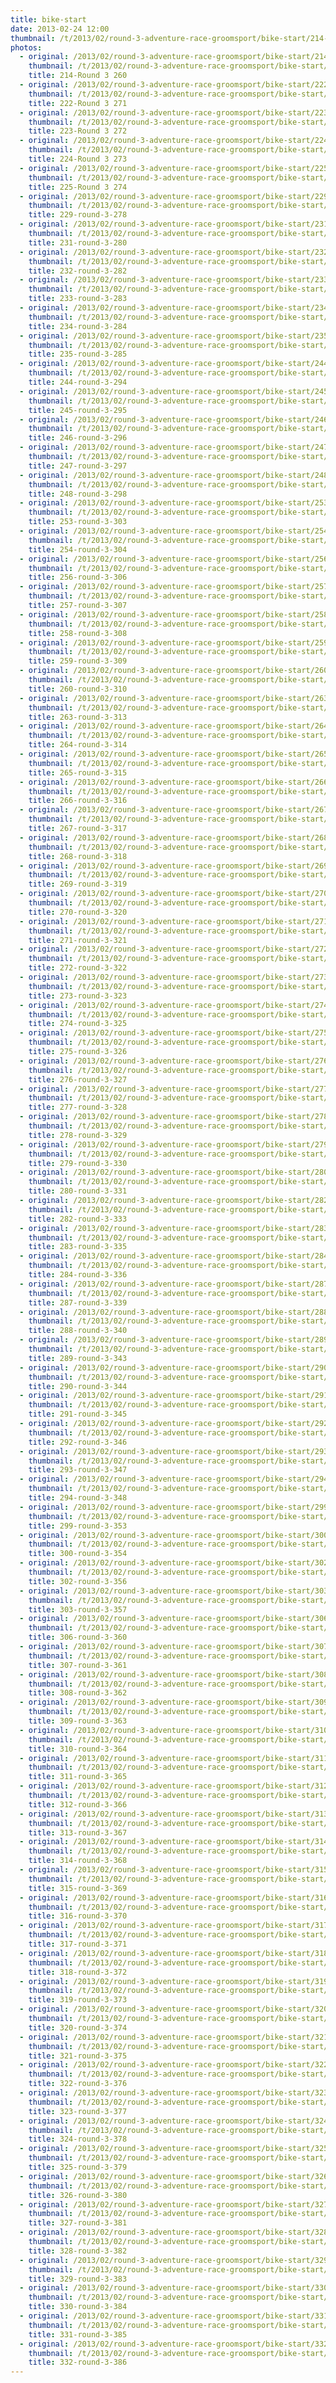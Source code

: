```yaml
---
title: bike-start
date: 2013-02-24 12:00
thumbnail: /t/2013/02/round-3-adventure-race-groomsport/bike-start/214-round-3-260.jpg
photos:
  - original: /2013/02/round-3-adventure-race-groomsport/bike-start/214-round-3-260.jpg
    thumbnail: /t/2013/02/round-3-adventure-race-groomsport/bike-start/214-round-3-260.jpg
    title: 214-Round 3 260
  - original: /2013/02/round-3-adventure-race-groomsport/bike-start/222-round-3-271.jpg
    thumbnail: /t/2013/02/round-3-adventure-race-groomsport/bike-start/222-round-3-271.jpg
    title: 222-Round 3 271
  - original: /2013/02/round-3-adventure-race-groomsport/bike-start/223-round-3-272.jpg
    thumbnail: /t/2013/02/round-3-adventure-race-groomsport/bike-start/223-round-3-272.jpg
    title: 223-Round 3 272
  - original: /2013/02/round-3-adventure-race-groomsport/bike-start/224-round-3-273.jpg
    thumbnail: /t/2013/02/round-3-adventure-race-groomsport/bike-start/224-round-3-273.jpg
    title: 224-Round 3 273
  - original: /2013/02/round-3-adventure-race-groomsport/bike-start/225-round-3-274.jpg
    thumbnail: /t/2013/02/round-3-adventure-race-groomsport/bike-start/225-round-3-274.jpg
    title: 225-Round 3 274
  - original: /2013/02/round-3-adventure-race-groomsport/bike-start/229-round-3-278.jpg
    thumbnail: /t/2013/02/round-3-adventure-race-groomsport/bike-start/229-round-3-278.jpg
    title: 229-round-3-278
  - original: /2013/02/round-3-adventure-race-groomsport/bike-start/231-round-3-280.jpg
    thumbnail: /t/2013/02/round-3-adventure-race-groomsport/bike-start/231-round-3-280.jpg
    title: 231-round-3-280
  - original: /2013/02/round-3-adventure-race-groomsport/bike-start/232-round-3-282.jpg
    thumbnail: /t/2013/02/round-3-adventure-race-groomsport/bike-start/232-round-3-282.jpg
    title: 232-round-3-282
  - original: /2013/02/round-3-adventure-race-groomsport/bike-start/233-round-3-283.jpg
    thumbnail: /t/2013/02/round-3-adventure-race-groomsport/bike-start/233-round-3-283.jpg
    title: 233-round-3-283
  - original: /2013/02/round-3-adventure-race-groomsport/bike-start/234-round-3-284.jpg
    thumbnail: /t/2013/02/round-3-adventure-race-groomsport/bike-start/234-round-3-284.jpg
    title: 234-round-3-284
  - original: /2013/02/round-3-adventure-race-groomsport/bike-start/235-round-3-285.jpg
    thumbnail: /t/2013/02/round-3-adventure-race-groomsport/bike-start/235-round-3-285.jpg
    title: 235-round-3-285
  - original: /2013/02/round-3-adventure-race-groomsport/bike-start/244-round-3-294.jpg
    thumbnail: /t/2013/02/round-3-adventure-race-groomsport/bike-start/244-round-3-294.jpg
    title: 244-round-3-294
  - original: /2013/02/round-3-adventure-race-groomsport/bike-start/245-round-3-295.jpg
    thumbnail: /t/2013/02/round-3-adventure-race-groomsport/bike-start/245-round-3-295.jpg
    title: 245-round-3-295
  - original: /2013/02/round-3-adventure-race-groomsport/bike-start/246-round-3-296.jpg
    thumbnail: /t/2013/02/round-3-adventure-race-groomsport/bike-start/246-round-3-296.jpg
    title: 246-round-3-296
  - original: /2013/02/round-3-adventure-race-groomsport/bike-start/247-round-3-297.jpg
    thumbnail: /t/2013/02/round-3-adventure-race-groomsport/bike-start/247-round-3-297.jpg
    title: 247-round-3-297
  - original: /2013/02/round-3-adventure-race-groomsport/bike-start/248-round-3-298.jpg
    thumbnail: /t/2013/02/round-3-adventure-race-groomsport/bike-start/248-round-3-298.jpg
    title: 248-round-3-298
  - original: /2013/02/round-3-adventure-race-groomsport/bike-start/253-round-3-303.jpg
    thumbnail: /t/2013/02/round-3-adventure-race-groomsport/bike-start/253-round-3-303.jpg
    title: 253-round-3-303
  - original: /2013/02/round-3-adventure-race-groomsport/bike-start/254-round-3-304.jpg
    thumbnail: /t/2013/02/round-3-adventure-race-groomsport/bike-start/254-round-3-304.jpg
    title: 254-round-3-304
  - original: /2013/02/round-3-adventure-race-groomsport/bike-start/256-round-3-306.jpg
    thumbnail: /t/2013/02/round-3-adventure-race-groomsport/bike-start/256-round-3-306.jpg
    title: 256-round-3-306
  - original: /2013/02/round-3-adventure-race-groomsport/bike-start/257-round-3-307.jpg
    thumbnail: /t/2013/02/round-3-adventure-race-groomsport/bike-start/257-round-3-307.jpg
    title: 257-round-3-307
  - original: /2013/02/round-3-adventure-race-groomsport/bike-start/258-round-3-308.jpg
    thumbnail: /t/2013/02/round-3-adventure-race-groomsport/bike-start/258-round-3-308.jpg
    title: 258-round-3-308
  - original: /2013/02/round-3-adventure-race-groomsport/bike-start/259-round-3-309.jpg
    thumbnail: /t/2013/02/round-3-adventure-race-groomsport/bike-start/259-round-3-309.jpg
    title: 259-round-3-309
  - original: /2013/02/round-3-adventure-race-groomsport/bike-start/260-round-3-310.jpg
    thumbnail: /t/2013/02/round-3-adventure-race-groomsport/bike-start/260-round-3-310.jpg
    title: 260-round-3-310
  - original: /2013/02/round-3-adventure-race-groomsport/bike-start/263-round-3-313.jpg
    thumbnail: /t/2013/02/round-3-adventure-race-groomsport/bike-start/263-round-3-313.jpg
    title: 263-round-3-313
  - original: /2013/02/round-3-adventure-race-groomsport/bike-start/264-round-3-314.jpg
    thumbnail: /t/2013/02/round-3-adventure-race-groomsport/bike-start/264-round-3-314.jpg
    title: 264-round-3-314
  - original: /2013/02/round-3-adventure-race-groomsport/bike-start/265-round-3-315.jpg
    thumbnail: /t/2013/02/round-3-adventure-race-groomsport/bike-start/265-round-3-315.jpg
    title: 265-round-3-315
  - original: /2013/02/round-3-adventure-race-groomsport/bike-start/266-round-3-316.jpg
    thumbnail: /t/2013/02/round-3-adventure-race-groomsport/bike-start/266-round-3-316.jpg
    title: 266-round-3-316
  - original: /2013/02/round-3-adventure-race-groomsport/bike-start/267-round-3-317.jpg
    thumbnail: /t/2013/02/round-3-adventure-race-groomsport/bike-start/267-round-3-317.jpg
    title: 267-round-3-317
  - original: /2013/02/round-3-adventure-race-groomsport/bike-start/268-round-3-318.jpg
    thumbnail: /t/2013/02/round-3-adventure-race-groomsport/bike-start/268-round-3-318.jpg
    title: 268-round-3-318
  - original: /2013/02/round-3-adventure-race-groomsport/bike-start/269-round-3-319.jpg
    thumbnail: /t/2013/02/round-3-adventure-race-groomsport/bike-start/269-round-3-319.jpg
    title: 269-round-3-319
  - original: /2013/02/round-3-adventure-race-groomsport/bike-start/270-round-3-320.jpg
    thumbnail: /t/2013/02/round-3-adventure-race-groomsport/bike-start/270-round-3-320.jpg
    title: 270-round-3-320
  - original: /2013/02/round-3-adventure-race-groomsport/bike-start/271-round-3-321.jpg
    thumbnail: /t/2013/02/round-3-adventure-race-groomsport/bike-start/271-round-3-321.jpg
    title: 271-round-3-321
  - original: /2013/02/round-3-adventure-race-groomsport/bike-start/272-round-3-322.jpg
    thumbnail: /t/2013/02/round-3-adventure-race-groomsport/bike-start/272-round-3-322.jpg
    title: 272-round-3-322
  - original: /2013/02/round-3-adventure-race-groomsport/bike-start/273-round-3-323.jpg
    thumbnail: /t/2013/02/round-3-adventure-race-groomsport/bike-start/273-round-3-323.jpg
    title: 273-round-3-323
  - original: /2013/02/round-3-adventure-race-groomsport/bike-start/274-round-3-325.jpg
    thumbnail: /t/2013/02/round-3-adventure-race-groomsport/bike-start/274-round-3-325.jpg
    title: 274-round-3-325
  - original: /2013/02/round-3-adventure-race-groomsport/bike-start/275-round-3-326.jpg
    thumbnail: /t/2013/02/round-3-adventure-race-groomsport/bike-start/275-round-3-326.jpg
    title: 275-round-3-326
  - original: /2013/02/round-3-adventure-race-groomsport/bike-start/276-round-3-327.jpg
    thumbnail: /t/2013/02/round-3-adventure-race-groomsport/bike-start/276-round-3-327.jpg
    title: 276-round-3-327
  - original: /2013/02/round-3-adventure-race-groomsport/bike-start/277-round-3-328.jpg
    thumbnail: /t/2013/02/round-3-adventure-race-groomsport/bike-start/277-round-3-328.jpg
    title: 277-round-3-328
  - original: /2013/02/round-3-adventure-race-groomsport/bike-start/278-round-3-329.jpg
    thumbnail: /t/2013/02/round-3-adventure-race-groomsport/bike-start/278-round-3-329.jpg
    title: 278-round-3-329
  - original: /2013/02/round-3-adventure-race-groomsport/bike-start/279-round-3-330.jpg
    thumbnail: /t/2013/02/round-3-adventure-race-groomsport/bike-start/279-round-3-330.jpg
    title: 279-round-3-330
  - original: /2013/02/round-3-adventure-race-groomsport/bike-start/280-round-3-331.jpg
    thumbnail: /t/2013/02/round-3-adventure-race-groomsport/bike-start/280-round-3-331.jpg
    title: 280-round-3-331
  - original: /2013/02/round-3-adventure-race-groomsport/bike-start/282-round-3-333.jpg
    thumbnail: /t/2013/02/round-3-adventure-race-groomsport/bike-start/282-round-3-333.jpg
    title: 282-round-3-333
  - original: /2013/02/round-3-adventure-race-groomsport/bike-start/283-round-3-335.jpg
    thumbnail: /t/2013/02/round-3-adventure-race-groomsport/bike-start/283-round-3-335.jpg
    title: 283-round-3-335
  - original: /2013/02/round-3-adventure-race-groomsport/bike-start/284-round-3-336.jpg
    thumbnail: /t/2013/02/round-3-adventure-race-groomsport/bike-start/284-round-3-336.jpg
    title: 284-round-3-336
  - original: /2013/02/round-3-adventure-race-groomsport/bike-start/287-round-3-339.jpg
    thumbnail: /t/2013/02/round-3-adventure-race-groomsport/bike-start/287-round-3-339.jpg
    title: 287-round-3-339
  - original: /2013/02/round-3-adventure-race-groomsport/bike-start/288-round-3-340.jpg
    thumbnail: /t/2013/02/round-3-adventure-race-groomsport/bike-start/288-round-3-340.jpg
    title: 288-round-3-340
  - original: /2013/02/round-3-adventure-race-groomsport/bike-start/289-round-3-343.jpg
    thumbnail: /t/2013/02/round-3-adventure-race-groomsport/bike-start/289-round-3-343.jpg
    title: 289-round-3-343
  - original: /2013/02/round-3-adventure-race-groomsport/bike-start/290-round-3-344.jpg
    thumbnail: /t/2013/02/round-3-adventure-race-groomsport/bike-start/290-round-3-344.jpg
    title: 290-round-3-344
  - original: /2013/02/round-3-adventure-race-groomsport/bike-start/291-round-3-345.jpg
    thumbnail: /t/2013/02/round-3-adventure-race-groomsport/bike-start/291-round-3-345.jpg
    title: 291-round-3-345
  - original: /2013/02/round-3-adventure-race-groomsport/bike-start/292-round-3-346.jpg
    thumbnail: /t/2013/02/round-3-adventure-race-groomsport/bike-start/292-round-3-346.jpg
    title: 292-round-3-346
  - original: /2013/02/round-3-adventure-race-groomsport/bike-start/293-round-3-347.jpg
    thumbnail: /t/2013/02/round-3-adventure-race-groomsport/bike-start/293-round-3-347.jpg
    title: 293-round-3-347
  - original: /2013/02/round-3-adventure-race-groomsport/bike-start/294-round-3-348.jpg
    thumbnail: /t/2013/02/round-3-adventure-race-groomsport/bike-start/294-round-3-348.jpg
    title: 294-round-3-348
  - original: /2013/02/round-3-adventure-race-groomsport/bike-start/299-round-3-353.jpg
    thumbnail: /t/2013/02/round-3-adventure-race-groomsport/bike-start/299-round-3-353.jpg
    title: 299-round-3-353
  - original: /2013/02/round-3-adventure-race-groomsport/bike-start/300-round-3-354.jpg
    thumbnail: /t/2013/02/round-3-adventure-race-groomsport/bike-start/300-round-3-354.jpg
    title: 300-round-3-354
  - original: /2013/02/round-3-adventure-race-groomsport/bike-start/302-round-3-356.jpg
    thumbnail: /t/2013/02/round-3-adventure-race-groomsport/bike-start/302-round-3-356.jpg
    title: 302-round-3-356
  - original: /2013/02/round-3-adventure-race-groomsport/bike-start/303-round-3-357.jpg
    thumbnail: /t/2013/02/round-3-adventure-race-groomsport/bike-start/303-round-3-357.jpg
    title: 303-round-3-357
  - original: /2013/02/round-3-adventure-race-groomsport/bike-start/306-round-3-360.jpg
    thumbnail: /t/2013/02/round-3-adventure-race-groomsport/bike-start/306-round-3-360.jpg
    title: 306-round-3-360
  - original: /2013/02/round-3-adventure-race-groomsport/bike-start/307-round-3-361.jpg
    thumbnail: /t/2013/02/round-3-adventure-race-groomsport/bike-start/307-round-3-361.jpg
    title: 307-round-3-361
  - original: /2013/02/round-3-adventure-race-groomsport/bike-start/308-round-3-362.jpg
    thumbnail: /t/2013/02/round-3-adventure-race-groomsport/bike-start/308-round-3-362.jpg
    title: 308-round-3-362
  - original: /2013/02/round-3-adventure-race-groomsport/bike-start/309-round-3-363.jpg
    thumbnail: /t/2013/02/round-3-adventure-race-groomsport/bike-start/309-round-3-363.jpg
    title: 309-round-3-363
  - original: /2013/02/round-3-adventure-race-groomsport/bike-start/310-round-3-364.jpg
    thumbnail: /t/2013/02/round-3-adventure-race-groomsport/bike-start/310-round-3-364.jpg
    title: 310-round-3-364
  - original: /2013/02/round-3-adventure-race-groomsport/bike-start/311-round-3-365.jpg
    thumbnail: /t/2013/02/round-3-adventure-race-groomsport/bike-start/311-round-3-365.jpg
    title: 311-round-3-365
  - original: /2013/02/round-3-adventure-race-groomsport/bike-start/312-round-3-366.jpg
    thumbnail: /t/2013/02/round-3-adventure-race-groomsport/bike-start/312-round-3-366.jpg
    title: 312-round-3-366
  - original: /2013/02/round-3-adventure-race-groomsport/bike-start/313-round-3-367.jpg
    thumbnail: /t/2013/02/round-3-adventure-race-groomsport/bike-start/313-round-3-367.jpg
    title: 313-round-3-367
  - original: /2013/02/round-3-adventure-race-groomsport/bike-start/314-round-3-368.jpg
    thumbnail: /t/2013/02/round-3-adventure-race-groomsport/bike-start/314-round-3-368.jpg
    title: 314-round-3-368
  - original: /2013/02/round-3-adventure-race-groomsport/bike-start/315-round-3-369.jpg
    thumbnail: /t/2013/02/round-3-adventure-race-groomsport/bike-start/315-round-3-369.jpg
    title: 315-round-3-369
  - original: /2013/02/round-3-adventure-race-groomsport/bike-start/316-round-3-370.jpg
    thumbnail: /t/2013/02/round-3-adventure-race-groomsport/bike-start/316-round-3-370.jpg
    title: 316-round-3-370
  - original: /2013/02/round-3-adventure-race-groomsport/bike-start/317-round-3-371.jpg
    thumbnail: /t/2013/02/round-3-adventure-race-groomsport/bike-start/317-round-3-371.jpg
    title: 317-round-3-371
  - original: /2013/02/round-3-adventure-race-groomsport/bike-start/318-round-3-372.jpg
    thumbnail: /t/2013/02/round-3-adventure-race-groomsport/bike-start/318-round-3-372.jpg
    title: 318-round-3-372
  - original: /2013/02/round-3-adventure-race-groomsport/bike-start/319-round-3-373.jpg
    thumbnail: /t/2013/02/round-3-adventure-race-groomsport/bike-start/319-round-3-373.jpg
    title: 319-round-3-373
  - original: /2013/02/round-3-adventure-race-groomsport/bike-start/320-round-3-374.jpg
    thumbnail: /t/2013/02/round-3-adventure-race-groomsport/bike-start/320-round-3-374.jpg
    title: 320-round-3-374
  - original: /2013/02/round-3-adventure-race-groomsport/bike-start/321-round-3-375.jpg
    thumbnail: /t/2013/02/round-3-adventure-race-groomsport/bike-start/321-round-3-375.jpg
    title: 321-round-3-375
  - original: /2013/02/round-3-adventure-race-groomsport/bike-start/322-round-3-376.jpg
    thumbnail: /t/2013/02/round-3-adventure-race-groomsport/bike-start/322-round-3-376.jpg
    title: 322-round-3-376
  - original: /2013/02/round-3-adventure-race-groomsport/bike-start/323-round-3-377.jpg
    thumbnail: /t/2013/02/round-3-adventure-race-groomsport/bike-start/323-round-3-377.jpg
    title: 323-round-3-377
  - original: /2013/02/round-3-adventure-race-groomsport/bike-start/324-round-3-378.jpg
    thumbnail: /t/2013/02/round-3-adventure-race-groomsport/bike-start/324-round-3-378.jpg
    title: 324-round-3-378
  - original: /2013/02/round-3-adventure-race-groomsport/bike-start/325-round-3-379.jpg
    thumbnail: /t/2013/02/round-3-adventure-race-groomsport/bike-start/325-round-3-379.jpg
    title: 325-round-3-379
  - original: /2013/02/round-3-adventure-race-groomsport/bike-start/326-round-3-380.jpg
    thumbnail: /t/2013/02/round-3-adventure-race-groomsport/bike-start/326-round-3-380.jpg
    title: 326-round-3-380
  - original: /2013/02/round-3-adventure-race-groomsport/bike-start/327-round-3-381.jpg
    thumbnail: /t/2013/02/round-3-adventure-race-groomsport/bike-start/327-round-3-381.jpg
    title: 327-round-3-381
  - original: /2013/02/round-3-adventure-race-groomsport/bike-start/328-round-3-382.jpg
    thumbnail: /t/2013/02/round-3-adventure-race-groomsport/bike-start/328-round-3-382.jpg
    title: 328-round-3-382
  - original: /2013/02/round-3-adventure-race-groomsport/bike-start/329-round-3-383.jpg
    thumbnail: /t/2013/02/round-3-adventure-race-groomsport/bike-start/329-round-3-383.jpg
    title: 329-round-3-383
  - original: /2013/02/round-3-adventure-race-groomsport/bike-start/330-round-3-384.jpg
    thumbnail: /t/2013/02/round-3-adventure-race-groomsport/bike-start/330-round-3-384.jpg
    title: 330-round-3-384
  - original: /2013/02/round-3-adventure-race-groomsport/bike-start/331-round-3-385.jpg
    thumbnail: /t/2013/02/round-3-adventure-race-groomsport/bike-start/331-round-3-385.jpg
    title: 331-round-3-385
  - original: /2013/02/round-3-adventure-race-groomsport/bike-start/332-round-3-386.jpg
    thumbnail: /t/2013/02/round-3-adventure-race-groomsport/bike-start/332-round-3-386.jpg
    title: 332-round-3-386
---
```

